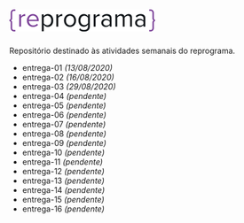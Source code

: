 # ![logo-reprograma](imagens/logo-reprograma.png)

Repositório destinado às atividades semanais do reprograma.

* entrega-01 *(13/08/2020)*
* entrega-02 *(16/08/2020)*
* entrega-03 *(29/08/2020)*
* entrega-04 *(pendente)*
* entrega-05 *(pendente)*
* entrega-06 *(pendente)*
* entrega-07 *(pendente)*
* entrega-08 *(pendente)*
* entrega-09 *(pendente)*
* entrega-10 *(pendente)*
* entrega-11 *(pendente)*
* entrega-12 *(pendente)*
* entrega-13 *(pendente)*
* entrega-14 *(pendente)*
* entrega-15 *(pendente)*
* entrega-16 *(pendente)*
